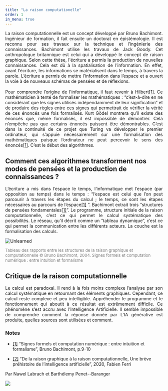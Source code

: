 ```yaml
---
title: "La raison computationelle"
order: 1
in_menu: true
---
```

<html lang="fr">
    <head>
        <title></title>
        <meta charset="utf-8">
    </head>
    <body> 
        <p style="text-align: justify;"> La raison computationnelle est un concept développé par Bruno Bachimont. Ingénieur de formation, il fait ensuite un doctorat en épistémologie. Il est reconnu pour ses travaux sur la technique et l’ingénierie des connaissances. Bachimont utilise les travaux de Jack Goody. Cet anthropologue britannique est celui qui a développé le concept de raison graphique. Selon cette thèse, l'écriture a permis la production de nouvelles connaissances. Cela est dû à la spatialisation de l’information. En effet, avant l’écriture, les informations se matérialisent dans le temps, à travers la parole. L’écriture a permis de mettre l’information dans l’espace et a ouvert la voie à de nouveaux schémas de pensées et de réflexions.<br>
        <br>
        Pour comprendre l’origine de l'informatique, il faut revenir à Hilbert<a id="nh1" href="#nb1" aria-describedby="nb1">[1]</a>. Ce mathématicien à tenté de formaliser les mathématiques : “c’est-à-dire en ne considérant que les signes utilisés indépendamment de leur signification” et de produire des règles entre ces signes qui permettrait de vérifier la vérité de ces énoncés une fois formalisés. Kurt Gödel montrera qu’il existe des énoncés que, même formalisés, il est impossible de démontrer. Cela n’empêche pas que certains énoncés puissent être démontrables. C’est dans la continuité de ce projet que Turing va développer le premier ordinateur, qui s’appuie nécessairement sur une formalisation des mathématiques puisque l’ordinateur ne peut percevoir le sens des énoncés<a id="nh1" href="#nb1" aria-describedby="nb1">[1]</a>. C’est le début des algorithmes.</p>
        <h2> Comment ces algorithmes transforment nos modes de pensées et la production de connaissances ? </h2>
        <p style="text-align: justify;"> L’écriture a mis dans l’espace le temps, l’informatique met l’espace (par opposition au temps) dans le temps : “l’espace est celui que l’on peut parcourir à travers les étapes du calcul ; le temps, ce sont les étapes nécessaires au parcours de l’espace<a id="nh1" href="#nb1" aria-describedby="nb1">[1]</a> ”. Bachimont extrait trois “structures de pensées fondamentales<a id="nh1" href="#nb1" aria-describedby="nb1">[1]</a>”. Le programme, structure initiale de la raison computationnelle, c’est ce qui permet le calcul systématique des possibilités. Le réseau, qu’il décrit comme un “tableau dynamique”, c’est ce qui permet la communication entre les différents acteurs. La couche est la formalisation des calculs. </p>
        <img src="https://i.postimg.cc/W125f6kB/Capture-d-ecran-2025-10-26-144653.png" title="Unlearned"/>
<p style="color: gray; font-size: small;"> Tableau des rapports entre les structures de la raison graphique et computationnelle © Bruno Bachimont, 2004. Signes formels et computation numérique : entre intuition et formalisme </p>
        <h2> Critique de la raison computationnelle </h2>
        <p style="text-align: justify;"> Le calcul est paradoxal. Il rend à la fois moins complexe l’analyse par son calcul systématique en retournant des éléments graphiques. Cependant, ce calcul reste complexe et peu intelligible. Appréhender le programme et le fonctionnement qui aboutit à ce résultat est extrêmement difficile. Ce phénomène s’est accru avec l’Intelligence Artificielle. Il semble impossible de comprendre comment la réponse donnée par L’IA générative est produite, quelles sources sont utilisées et comment. </p>
          <h3>Notes</h3> 
          <ul> 
            <li id="nb1" tabindex="-1"> 
             <p>
              <a href="#nh1" title="retour au texte 1">[1]</a> 
               “Signes formels et computation numérique : entre intuition et formalisme”, Bruno Bachimont, p.9-10
             </p>
            </li> 
            <li id="nb2" tabindex="-1" > 
             <p>
              <a href="#nh2" title="retour au texte 2">[2]</a> 
             “De la raison graphique à la raison computationnelle, Une brève préhistoire de l’intelligence artificielle”, 2020, Fabien Ferri
             </p>
            </li> 
          </ul> 
        </footer>

Par Nawel Labrach et Barthélemy Penet--Baranger 

 <img src="https://i.postimg.cc/sDzzx7pP/by-nc-sa.png" /> 